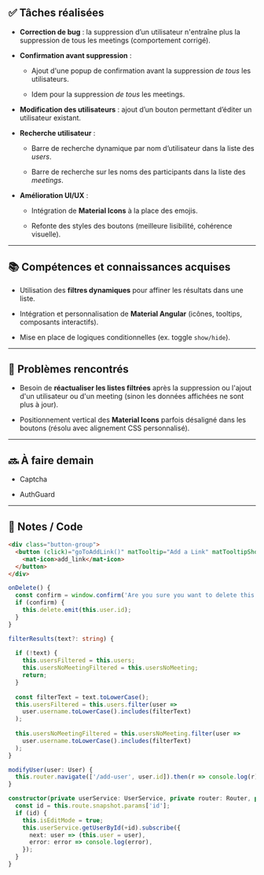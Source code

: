 ## ✅ Tâches réalisées

- **Correction de bug** : la suppression d’un utilisateur n'entraîne plus la suppression de tous les meetings (comportement corrigé).
    
- **Confirmation avant suppression** :
    
    - Ajout d'une popup de confirmation avant la suppression _de tous_ les utilisateurs.
        
    - Idem pour la suppression _de tous_ les meetings.
        
- **Modification des utilisateurs** : ajout d’un bouton permettant d’éditer un utilisateur existant.
    
- **Recherche utilisateur** :
	    
    - Barre de recherche dynamique par nom d’utilisateur dans la liste des _users_.
        
    - Barre de recherche sur les noms des participants dans la liste des _meetings_.
        
- **Amélioration UI/UX** :
	    
    - Intégration de **Material Icons** à la place des emojis.
        
    - Refonte des styles des boutons (meilleure lisibilité, cohérence visuelle).
        

---

## 📚 Compétences et connaissances acquises

- Utilisation des **filtres dynamiques** pour affiner les résultats dans une liste.
    
- Intégration et personnalisation de **Material Angular** (icônes, tooltips, composants interactifs).
    
- Mise en place de logiques conditionnelles (ex. toggle `show/hide`).
    

---

## 🐞 Problèmes rencontrés

- Besoin de **réactualiser les listes filtrées** après la suppression ou l'ajout d'un utilisateur ou d'un meeting (sinon les données affichées ne sont plus à jour).
    
- Positionnement vertical des **Material Icons** parfois désaligné dans les boutons (résolu avec alignement CSS personnalisé).
	

---

## 🔜 À faire demain

- Captcha
	
- AuthGuard
	

---

## 🧩 Notes / Code
```html
<div class="button-group">  
  <button (click)="goToAddLink()" matTooltip="Add a Link" matTooltipShowDelay="500">  
    <mat-icon>add_link</mat-icon>  
  </button>  
</div>
```

```ts
onDelete() {  
  const confirm = window.confirm('Are you sure you want to delete this user?');  
  if (confirm) {  
    this.delete.emit(this.user.id);  
  }  
}
```

```ts
filterResults(text?: string) {  
  
  if (!text) {  
    this.usersFiltered = this.users;  
    this.usersNoMeetingFiltered = this.usersNoMeeting;  
    return;  
  }  
  
  const filterText = text.toLowerCase();  
  this.usersFiltered = this.users.filter(user =>  
    user.username.toLowerCase().includes(filterText)  
  );  
  
  this.usersNoMeetingFiltered = this.usersNoMeeting.filter(user =>  
    user.username.toLowerCase().includes(filterText)  
  );  
}
```

```ts
modifyUser(user: User) {  
  this.router.navigate(['/add-user', user.id]).then(r => console.log(r));  
}
```
```ts
constructor(private userService: UserService, private router: Router, private route: ActivatedRoute) {  
  const id = this.route.snapshot.params['id'];  
  if (id) {  
    this.isEditMode = true;  
    this.userService.getUserById(+id).subscribe({  
      next: user => (this.user = user),  
      error: error => console.log(error),  
    });  
  }  
}
```
